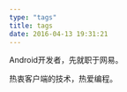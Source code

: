 ```yaml
---
type: "tags"
title: tags
date: 2016-04-13 19:31:21
---
```



Android开发者，先就职于网易。    

热衷客户端的技术，热爱编程。

